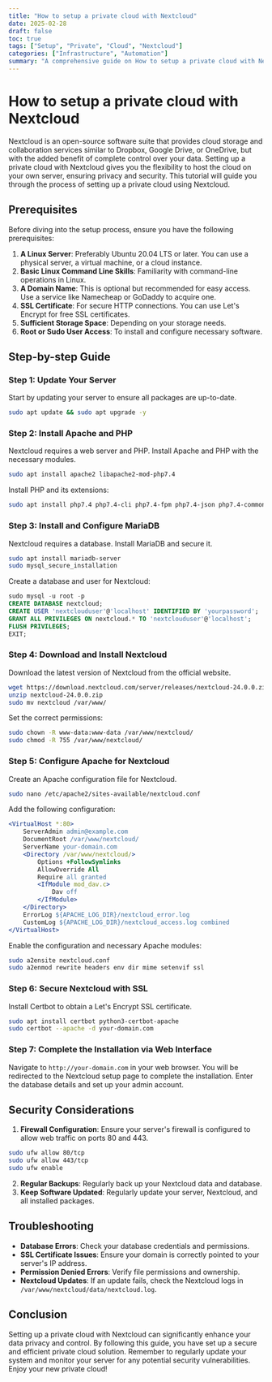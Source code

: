 ```yaml
---
title: "How to setup a private cloud with Nextcloud"
date: 2025-02-28
draft: false
toc: true
tags: ["Setup", "Private", "Cloud", "Nextcloud"]
categories: ["Infrastructure", "Automation"]
summary: "A comprehensive guide on How to setup a private cloud with Nextcloud."
---
```


# How to setup a private cloud with Nextcloud

Nextcloud is an open-source software suite that provides cloud storage and collaboration services similar to Dropbox, Google Drive, or OneDrive, but with the added benefit of complete control over your data. Setting up a private cloud with Nextcloud gives you the flexibility to host the cloud on your own server, ensuring privacy and security. This tutorial will guide you through the process of setting up a private cloud using Nextcloud.

## Prerequisites

Before diving into the setup process, ensure you have the following prerequisites:

1. **A Linux Server**: Preferably Ubuntu 20.04 LTS or later. You can use a physical server, a virtual machine, or a cloud instance.
2. **Basic Linux Command Line Skills**: Familiarity with command-line operations in Linux.
3. **A Domain Name**: This is optional but recommended for easy access. Use a service like Namecheap or GoDaddy to acquire one.
4. **SSL Certificate**: For secure HTTP connections. You can use Let's Encrypt for free SSL certificates.
5. **Sufficient Storage Space**: Depending on your storage needs.
6. **Root or Sudo User Access**: To install and configure necessary software.

## Step-by-step Guide

### Step 1: Update Your Server

Start by updating your server to ensure all packages are up-to-date.

```bash
sudo apt update && sudo apt upgrade -y
```

### Step 2: Install Apache and PHP

Nextcloud requires a web server and PHP. Install Apache and PHP with the necessary modules.

```bash
sudo apt install apache2 libapache2-mod-php7.4
```

Install PHP and its extensions:

```bash
sudo apt install php7.4 php7.4-cli php7.4-fpm php7.4-json php7.4-common php7.4-mysql php7.4-zip php7.4-gd php7.4-mbstring php7.4-curl php7.4-xml php7.4-bz2 php7.4-intl php7.4-ldap php7.4-imap php7.4-apcu php7.4-redis php7.4-imagick php7.4-gmp
```

### Step 3: Install and Configure MariaDB

Nextcloud requires a database. Install MariaDB and secure it.

```bash
sudo apt install mariadb-server
sudo mysql_secure_installation
```

Create a database and user for Nextcloud:

```sql
sudo mysql -u root -p
CREATE DATABASE nextcloud;
CREATE USER 'nextclouduser'@'localhost' IDENTIFIED BY 'yourpassword';
GRANT ALL PRIVILEGES ON nextcloud.* TO 'nextclouduser'@'localhost';
FLUSH PRIVILEGES;
EXIT;
```

### Step 4: Download and Install Nextcloud

Download the latest version of Nextcloud from the official website.

```bash
wget https://download.nextcloud.com/server/releases/nextcloud-24.0.0.zip
unzip nextcloud-24.0.0.zip
sudo mv nextcloud /var/www/
```

Set the correct permissions:

```bash
sudo chown -R www-data:www-data /var/www/nextcloud/
sudo chmod -R 755 /var/www/nextcloud/
```

### Step 5: Configure Apache for Nextcloud

Create an Apache configuration file for Nextcloud.

```bash
sudo nano /etc/apache2/sites-available/nextcloud.conf
```

Add the following configuration:

```apache
<VirtualHost *:80>
    ServerAdmin admin@example.com
    DocumentRoot /var/www/nextcloud/
    ServerName your-domain.com
    <Directory /var/www/nextcloud/>
        Options +FollowSymlinks
        AllowOverride All
        Require all granted
        <IfModule mod_dav.c>
            Dav off
        </IfModule>
    </Directory>
    ErrorLog ${APACHE_LOG_DIR}/nextcloud_error.log
    CustomLog ${APACHE_LOG_DIR}/nextcloud_access.log combined
</VirtualHost>
```

Enable the configuration and necessary Apache modules:

```bash
sudo a2ensite nextcloud.conf
sudo a2enmod rewrite headers env dir mime setenvif ssl
```

### Step 6: Secure Nextcloud with SSL

Install Certbot to obtain a Let's Encrypt SSL certificate.

```bash
sudo apt install certbot python3-certbot-apache
sudo certbot --apache -d your-domain.com
```

### Step 7: Complete the Installation via Web Interface

Navigate to `http://your-domain.com` in your web browser. You will be redirected to the Nextcloud setup page to complete the installation. Enter the database details and set up your admin account.

## Security Considerations

1. **Firewall Configuration**: Ensure your server's firewall is configured to allow web traffic on ports 80 and 443.

```bash
sudo ufw allow 80/tcp
sudo ufw allow 443/tcp
sudo ufw enable
```

2. **Regular Backups**: Regularly back up your Nextcloud data and database.
3. **Keep Software Updated**: Regularly update your server, Nextcloud, and all installed packages.

## Troubleshooting

- **Database Errors**: Check your database credentials and permissions.
- **SSL Certificate Issues**: Ensure your domain is correctly pointed to your server's IP address.
- **Permission Denied Errors**: Verify file permissions and ownership.
- **Nextcloud Updates**: If an update fails, check the Nextcloud logs in `/var/www/nextcloud/data/nextcloud.log`.

## Conclusion

Setting up a private cloud with Nextcloud can significantly enhance your data privacy and control. By following this guide, you have set up a secure and efficient private cloud solution. Remember to regularly update your system and monitor your server for any potential security vulnerabilities. Enjoy your new private cloud!